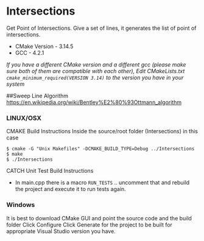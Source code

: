 # Intersections
Get Point of Intersections. Give a set of lines, it generates the list of point of intersections.

* CMake Version - 3.14.5
* GCC - 4.2.1

_If you have a different CMake version and a different gcc (please make sure both of them are compatible with each other), 
Edit CMakeLists.txt `cmake_minimum_required(VERSION 3.14)` to the version you have in your system_ 

##Sweep Line Algorithm 
https://en.wikipedia.org/wiki/Bentley%E2%80%93Ottmann_algorithm

### LINUX/OSX

CMAKE Build Instructions
Inside the source/root folder (Intersections) in this case

```
$ cmake -G "Unix Makefiles" -DCMAKE_BUILD_TYPE=Debug ../Intersections
$ make
$ ./Intersections 
```

CATCH Unit Test Build Instructions
* In main.cpp there is a macro `RUN_TESTS` .. uncomment that and rebuild the project and execute it to run tests again.



### Windows
It is best to download CMake GUI and point the source code and the build folder
Click Configure
Click Generate for the project to be built for appropriate Visual Studio version you have. 
